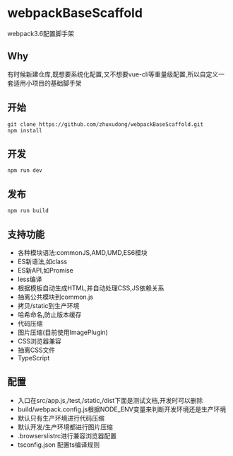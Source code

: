 # webpackBaseScaffold
webpack3.6配置脚手架

## Why
有时候新建仓库,既想要系统化配置,又不想要vue-cli等重量级配置,所以自定义一套适用小项目的基础脚手架
## 开始
```
git clone https://github.com/zhuxudong/webpackBaseScaffold.git
npm install
```


## 开发
```
npm run dev
```

## 发布
```
npm run build
```
## 支持功能
* 各种模块语法:commonJS,AMD,UMD,ES6模块
* ES新语法,如class 
* ES新API,如Promise
* less编译
* 根据模板自动生成HTML,并自动处理CSS,JS依赖关系
* 抽离公共模块到common.js
* 拷贝/static到生产环境
* 哈希命名,防止版本缓存
* 代码压缩
* 图片压缩(目前使用ImagePlugin)
* CSS浏览器兼容
* 抽离CSS文件
* TypeScript

## 配置
* 入口在src/app.js,/test,/static,/dist下面是测试文档,开发时可以删除
* build/webpack.config.js根据NODE_ENV变量来判断开发环境还是生产环境
* 默认只有生产环境进行代码压缩
* 默认开发/生产环境都进行图片压缩
* .browserslistrc进行兼容浏览器配置
* tsconfig.json 配置ts编译规则
